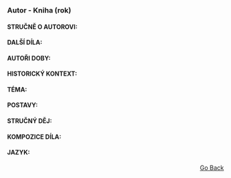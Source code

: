 ### Autor - Kniha (rok)

#### STRUČNĚ O AUTOROVI:

#### DALŠÍ DÍLA:

#### AUTOŘI DOBY:

#### HISTORICKÝ KONTEXT:

#### TÉMA:

#### POSTAVY:

#### STRUČNÝ DĚJ:

#### KOMPOZICE DÍLA:

#### JAZYK:

<p align="right">
  <a href="https://github.com/neostetic/maturita">Go Back</a>
</p>
